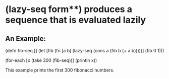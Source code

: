 # (lazy-seq form**) produces a sequence that is evaluated lazily

## An Example:

  (defn fib-seq []
    (let [fib (fn [a b]
                (lazy-seq (cons a (fib b (+ a b)))))]
      (fib 0 1)))

  (for-each [x (take 300 (fib-seq))]
    (println x))

This example prints the first 300 fibonacci numbers.
